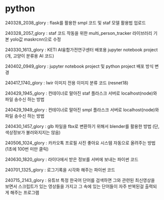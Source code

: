 # python

240328_2038_glory : flask를 활용한 smpl 코드 및 staf 모델 활용법 업로드

240328_2057_glory : staf 코드 작동을 위한 multi_person_tracker 라이브러리 기본 yolo값 maskrcnn으로 수정

240330_1613_glory : KETI AI융합가전연구센터 배포용 jupyter notebook project (개, 고양이 분류용 AI 코드)

240402_0949_glory : jupyter notebook project 및 python project 배포 방식 변경

240417_1740_glory : lwir 이미지 전용 이미지 분류 코드 (resnet18)

240429_1945_glory : 컨테이너로 말아진 staf 플라스크 서버로 localhost(node)와 파일 송수신 하는 방법

240429_1949_glory : 컨테이너로 말아진 smpl 플라스크 서버로 localhost(node)와 파일 송수신 하는 방법

240430_1457_glory : glb 파일을 fbx로 변환하기 위해서 blender를 활용한 방법 (단, 색상정보가 불러와지지는 않음)

240506_1024_glory : 카카오톡 프로필 사진 좋아요 시스템 자동으로 올려주는 방법 (1초에 100번 미만 클릭)

240630_1820_glory : 라이다에서 받은 정보를 서버에 보내는 파이썬 코드

240701_1325_glory : 로그기록을 시각화 해주는 파이썬 코드

240715_2143_glory : 유튜브 특정 한국어 단어를 검색하면 그와 관련된 최신영상을 보면서 스크립트가 있는 영상들을 가지고 그 속에 있는 단어들이 자주 반복된걸 출력되게 해주는 프로그램